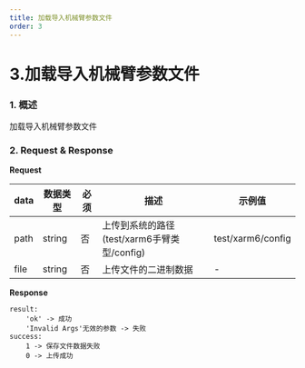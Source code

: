 ```yaml
---
title: 加载导入机械臂参数文件
order: 3
---
```

#  3.加载导入机械臂参数文件



### 1. 概述

加载导入机械臂参数文件



### 2. Request & Response

**Request**

| **data** | **数据类型** | **必须** | **描述**                                    | **示例值**        |
| -------- | ------------ |--------| ------------------------------------------- | ----------------- |
| path     | string       | 否      | 上传到系统的路径(test/xarm6手臂类型/config) | test/xarm6/config |
| file     | string       | 否      | 上传文件的二进制数据                        | -                 |

**Response** 

```
result:
    'ok' -> 成功
    'Invalid Args'无效的参数 -> 失败
success:
    1 -> 保存文件数据失败
    0 -> 上传成功
```


